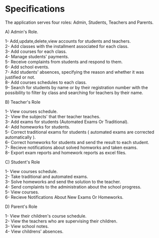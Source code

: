 # Specifications

The application serves four roles: Admin, Students, Teachers and Parents.

A) Admin's Role.

1- Add,update,delete,view accounts for students and teachers.<br />
2- Add classes with the installment associated for each class.<br />
3- Add courses for each class.<br />
4- Manage students' payments.<br />
5- Receive complaints from students and respond to them.<br />
6- Add school events.<br />
7- Add students' absences, specifying the reason and whether it was justified or not.<br />
8- Add courses schedules to each class.<br />
9- Search for students by name or by their registration number with the possibility to filter by class and searching for teachers by their name.<br />

B) Teacher's Role

1- View courses schedule.<br />
2- View the subjects' that ther teacher teaches.<br />
3- Add exams for students (Automated Exams Or Traditional).<br />
4- Add homeworks for students.<br />
5- Correct traditional exams for students ( automated exams are corrected automatically ).<br />
6- Correct homeworks for students and send the result to each student.<br />
7- Recieve notifications about solved homworks and taken exams.<br />
8- Export exam reports and homework reports as excel files.<br />

C) Student's Role

1- View courses schedule.<br />
2- Take traditional and automated exams.<br />
3- Solve homeworks and send the solution to the teacher.<br />
4- Send complaints to the administration about the school progress.<br />
5- View courses.<br />
6- Recieve Notifications About New Exams Or Homeworks.<br />

D) Parent's Role

1- View their children's course schedule.<br />
2- View the teachers who are supervising their children.<br />
3- View school notes.<br />
4- View childrens' absences.<br />
